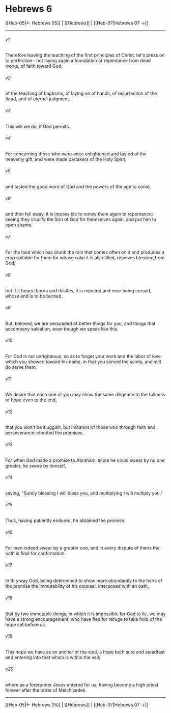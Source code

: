# Hebrews 6

[[Heb-05|← Hebrews 05]] | [[Hebrews]] | [[Heb-07|Hebrews 07 →]]
***



###### v1 
Therefore leaving the teaching of the first principles of Christ, let's press on to perfection--not laying again a foundation of repentance from dead works, of faith toward God, 

###### v2 
of the teaching of baptisms, of laying on of hands, of resurrection of the dead, and of eternal judgment. 

###### v3 
This will we do, if God permits. 

###### v4 
For concerning those who were once enlightened and tasted of the heavenly gift, and were made partakers of the Holy Spirit, 

###### v5 
and tasted the good word of God and the powers of the age to come, 

###### v6 
and then fell away, it is impossible to renew them again to repentance; seeing they crucify the Son of God for themselves again, and put him to open shame. 

###### v7 
For the land which has drunk the rain that comes often on it and produces a crop suitable for them for whose sake it is also tilled, receives blessing from God; 

###### v8 
but if it bears thorns and thistles, it is rejected and near being cursed, whose end is to be burned. 

###### v9 
But, beloved, we are persuaded of better things for you, and things that accompany salvation, even though we speak like this. 

###### v10 
For God is not unrighteous, so as to forget your work and the labor of love which you showed toward his name, in that you served the saints, and still do serve them. 

###### v11 
We desire that each one of you may show the same diligence to the fullness of hope even to the end, 

###### v12 
that you won't be sluggish, but imitators of those who through faith and perseverance inherited the promises. 

###### v13 
For when God made a promise to Abraham, since he could swear by no one greater, he swore by himself, 

###### v14 
saying, "Surely blessing I will bless you, and multiplying I will multiply you." 

###### v15 
Thus, having patiently endured, he obtained the promise. 

###### v16 
For men indeed swear by a greater one, and in every dispute of theirs the oath is final for confirmation. 

###### v17 
In this way God, being determined to show more abundantly to the heirs of the promise the immutability of his counsel, interposed with an oath, 

###### v18 
that by two immutable things, in which it is impossible for God to lie, we may have a strong encouragement, who have fled for refuge to take hold of the hope set before us. 

###### v19 
This hope we have as an anchor of the soul, a hope both sure and steadfast and entering into that which is within the veil; 

###### v20 
where as a forerunner Jesus entered for us, having become a high priest forever after the order of Melchizedek.

***
[[Heb-05|← Hebrews 05]] | [[Hebrews]] | [[Heb-07|Hebrews 07 →]]
